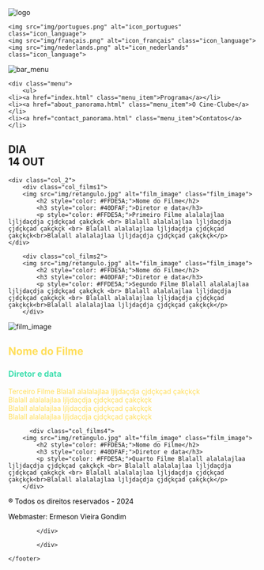 <!doctype html>
<html>
<head>
<meta charset="UTF-8">
<title>Panorama Brasilis Cine-clube</title>
    <link href="css/panorama.css" rel="stylesheet" type="text/css">
     <link rel="preconnect" href="https://fonts.googleapis.com">
    <link rel="preconnect" href="https://fonts.gstatic.com" crossorigin>
    <link href="https://fonts.googleapis.com/css2?family=Anton&family=Oswald:wght@200..700&family=Roboto:ital,wght@0,100;0,300;0,400;0,500;0,700;0,900;1,100;1,300;1,400;1,500;1,700;1,900&family=Sixtyfour+Convergence&display=swap" rel="stylesheet">
        <link rel="preconnect" href="https://fonts.googleapis.com">
    <link rel="preconnect" href="https://fonts.gstatic.com" crossorigin>
    <link href="https://fonts.googleapis.com/css2?family=Anton&family=Merriweather:ital,wght@0,300;0,400;0,700;0,900;1,300;1,400;1,700;1,900&family=Oswald:wght@200..700&family=Roboto:ital,wght@0,100;0,300;0,400;0,500;0,700;0,900;1,100;1,300;1,400;1,500;1,700;1,900&family=Sixtyfour+Convergence&display=swap" rel="stylesheet">
    <link href="css/panorama.css" rel="stylesheet" type="text/css">
<link rel="preconnect" href="https://fonts.googleapis.com">
<link rel="preconnect" href="https://fonts.gstatic.com" crossorigin>
<link href="https://fonts.googleapis.com/css2?family=Anton&family=Oswald:wght@200..700&family=Roboto:ital,wght@0,100;0,300;0,400;0,500;0,700;0,900;1,100;1,300;1,400;1,500;1,700;1,900&family=Sixtyfour+Convergence&display=swap" rel="stylesheet">
<link rel="preconnect" href="https://fonts.googleapis.com">
<link rel="preconnect" href="https://fonts.gstatic.com" crossorigin>
<link href="https://fonts.googleapis.com/css2?family=Anton&family=Merriweather:ital,wght@0,300;0,400;0,700;0,900;1,300;1,400;1,700;1,900&family=Oswald:wght@200..700&family=Roboto:ital,wght@0,100;0,300;0,400;0,500;0,700;0,900;1,100;1,300;1,400;1,500;1,700;1,900&family=Sixtyfour+Convergence&display=swap" rel="stylesheet">
    </head>


<body class="body">
    
<div class="logo">
          <img src="img/logo_transparente.png" alt="logo" class="actual_logo">
</div>
    
<div class="languages_icons">
    
    <img src="img/portugues.png" alt="icon_portugues"  class="icon_language">
    <img src="img/français.png" alt="icon_français" class="icon_language">
    <img src="img/nederlands.png" alt="icon_nederlands"  class="icon_language">
     
</div>
        
<div >
    <div class="bar"> 
        <img src="img/bar_menu.png" alt="bar_menu" class="bar_image">
    </div>
        
    <div class="menu">
        <ul>
    <li><a href="index.html" class="menu_item">Programa</a></li>
    <li><a href="about_panorama.html" class="menu_item">O Cine-Clube</a></li>
    <li><a href="contact_panorama.html" class="menu_item">Contatos</a></li>
</ul>
   </div>
        
</div>

<section class="section1">
    <div>
        <div class="col_data">
        <h1>DIA <br> 14 OUT</h1>
        </div>
        
    <div class="col_2">
        <div class="col_films1">
        <img src="img/retangulo.jpg" alt="film_image" class="film_image">
            <h2 style="color: #FFDE5A;">Nome do Filme</h2>
            <h3 style="color: #40DFAF;">Diretor e data</h3>
            <p style="color: #FFDE5A;">Primeiro Filme alalalajlaa ljljdaçdja çjdçkçad çakçkçk <br> Blalall alalalajlaa ljljdaçdja çjdçkçad çakçkçk <br> Blalall alalalajlaa ljljdaçdja çjdçkçad çakçkçk<br>Blalall alalalajlaa ljljdaçdja çjdçkçad çakçkçk</p>
    </div>
        
        <div class="col_films2">
        <img src="img/retangulo.jpg" alt="film_image" class="film_image">
            <h2 style="color: #FFDE5A;">Nome do Filme</h2>
            <h3 style="color: #40DFAF;">Diretor e data</h3>
            <p style="color: #FFDE5A;">Segundo Filme Blalall alalalajlaa ljljdaçdja çjdçkçad çakçkçk <br> Blalall alalalajlaa ljljdaçdja çjdçkçad çakçkçk <br> Blalall alalalajlaa ljljdaçdja çjdçkçad çakçkçk<br>Blalall alalalajlaa ljljdaçdja çjdçkçad çakçkçk</p>
        </div>
</div>
        
    
<div class="col_3">
          <div class="col_films3">
        <img src="img/retangulo.jpg" alt="film_image" class="film_image">
            <h2 style="color: #FFDE5A;">Nome do Filme</h2>
            <h3 style="color: #40DFAF;">Diretor e data</h3>
            <p style="color: #FFDE5A;">Terceiro Filme Blalall alalalajlaa ljljdaçdja çjdçkçad çakçkçk <br> Blalall alalalajlaa ljljdaçdja çjdçkçad çakçkçk <br> Blalall alalalajlaa ljljdaçdja çjdçkçad çakçkçk<br>Blalall alalalajlaa ljljdaçdja çjdçkçad çakçkçk</p>
        </div>
    
          <div class="col_films4">
        <img src="img/retangulo.jpg" alt="film_image" class="film_image">
            <h2 style="color: #FFDE5A;">Nome do Filme</h2>
            <h3 style="color: #40DFAF;">Diretor e data</h3>
            <p style="color: #FFDE5A;">Quarto Filme Blalall alalalajlaa ljljdaçdja çjdçkçad çakçkçk <br> Blalall alalalajlaa ljljdaçdja çjdçkçad çakçkçk <br> Blalall alalalajlaa ljljdaçdja çjdçkçad çakçkçk<br>Blalall alalalajlaa ljljdaçdja çjdçkçad çakçkçk</p>
        </div>
</div>
    </div>
    </section>

    
<footer class="footer">
        <div>    
            <div class="direitos">
                <p style="color: black;"> ® Todos os direitos reservados - 2024</p>
                </div>
            <div class="webmaster">
              <p style="color: black;">Webmaster: Ermeson Vieira Gondim </p>

            </div>

            </div>

    </footer>
</body>
</html>
